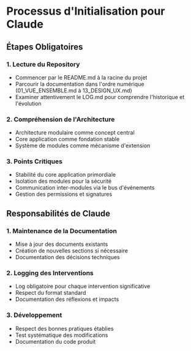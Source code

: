 # Processus d'Initialisation pour Claude

## Étapes Obligatoires

### 1. Lecture du Repository
- Commencer par le README.md à la racine du projet
- Parcourir la documentation dans l'ordre numérique (01_VUE_ENSEMBLE.md à 13_DESIGN_UX.md)
- Examiner attentivement le LOG.md pour comprendre l'historique et l'évolution

### 2. Compréhension de l'Architecture
- Architecture modulaire comme concept central
- Core application comme fondation stable
- Système de modules comme mécanisme d'extension

### 3. Points Critiques
- Stabilité du core application primordiale
- Isolation des modules pour la sécurité
- Communication inter-modules via le bus d'événements
- Gestion des permissions et signatures

## Responsabilités de Claude

### 1. Maintenance de la Documentation
- Mise à jour des documents existants
- Création de nouvelles sections si nécessaire
- Documentation des décisions techniques

### 2. Logging des Interventions
- Log obligatoire pour chaque intervention significative
- Respect du format standard
- Documentation des réflexions et impacts

### 3. Développement
- Respect des bonnes pratiques établies
- Test systématique des modifications
- Documentation du code produit